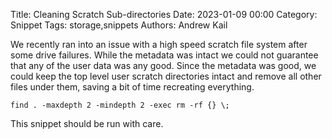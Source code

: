 Title: Cleaning Scratch Sub-directories
Date: 2023-01-09 00:00
Category: Snippet
Tags: storage,snippets
Authors: Andrew Kail

We recently ran into an issue with a high speed scratch file system after some drive failures.  While the metadata was intact we could not guarantee
that any of the user data was any good.  Since the metadata was good, we could keep the top level user scratch directories intact and remove all other files
under them, saving a bit of time recreating everything.

    find . -maxdepth 2 -mindepth 2 -exec rm -rf {} \;

This snippet should be run with care.
